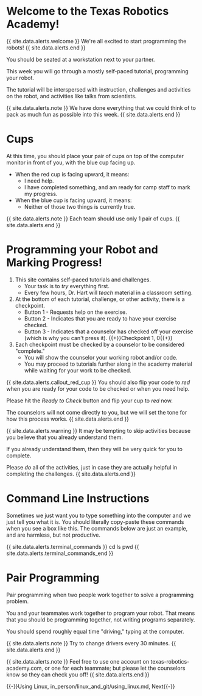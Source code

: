 # Welcome to the Texas Robotics Academy!

{{ site.data.alerts.welcome }}
We're all excited to start programming the robots!
{{ site.data.alerts.end }}

You should be seated at a workstation next to your partner.

This week you will go through a mostly self-paced tutorial, programming your robot.

The tutorial will be interspersed with instruction, challenges and activities on the robot, and activities like talks from scientists.

{{ site.data.alerts.note }}
We have done everything that we could think of to pack as much fun as possible into this week.
{{ site.data.alerts.end }}

# Cups
At this time, you should place your pair of cups on top of the computer monitor in front of you, with the blue cup facing up.
* When the red cup is facing upward, it means:
   * I need help.
   * I have completed something, and am ready for camp staff to mark my progress.
* When the blue cup is facing upward, it means:
  * Neither of those two things is currently true.

{{ site.data.alerts.note }}
Each team should use only 1 pair of cups.
{{ site.data.alerts.end }}


# Programming your Robot and Marking Progress!
1. This site contains self-paced tutorials and challenges.
    * Your task is to *try* everything first.
    * Every few hours, Dr. Hart will *teach* material in a classroom setting.
2. At the bottom of each tutorial, challenge, or other activity, there is a checkpoint.
    * Button 1 - Requests help on the exercise.
    * Button 2 - Indicates that you are ready to have your exercise checked.
    * Button 3 - Indicates that a counselor has checked off your exercise (which is why you can't press it).
{{+}}Checkpoint 1, 0{{+}}
3. Each checkpoint must be checked by a counselor to be considered "complete."
    * You will show the counselor your working robot and/or code.
    * You may proceed to tutorials further along in the academy material while waiting for your work to be checked.

{{ site.data.alerts.callout_red_cup }}
You should also flip your code to *red* when you are ready for your code to be checked or when you need help.

Please hit the *Ready to Check* button and flip your cup to *red* now.

The counselors will not come directly to you, but we will set the tone for how this process works.
{{ site.data.alerts.end }}

{{ site.data.alerts.warning }}
It may be tempting to skip activities because you believe that you already understand them.

If you already understand them, then they will be very quick for you to complete.

Please *do* all of the activities, just in case they are actually helpful in completing the challenges.
{{ site.data.alerts.end }}

# Command Line Instructions

Sometimes we just want you to type something into the computer and we just tell you what it is. You should literally copy-paste these commands when you see a box like this. The commands below are just an example, and are harmless, but not productive.

{{ site.data.alerts.terminal_commands }}
cd
ls
pwd
{{ site.data.alerts.terminal_commands_end }}


# Pair Programming

Pair programming when two people work together to solve a programming problem. 

You and your teammates work together to program your robot. That means that you should be programming together, not writing programs separately.

You should spend roughly equal time "driving," typing at the computer. 

{{ site.data.alerts.note }}
Try to change drivers every 30 minutes.
{{ site.data.alerts.end }}

{{ site.data.alerts.note }}
Feel free to use one account on texas-robotics-academy.com, or one for each teammate; but please let the counselors know so they can check you off!
{{ site.data.alerts.end }}

{{-}}Using Linux, in_person/linux_and_git/using_linux.md, Next{{-}}
